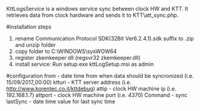 KttLogsService is a windows service sync between clock HW and KTT.
It retrieves data from clock hardware and sends it to KTT\att_sync.php.

#installation steps
1. rename Communication Protocol SDK(32Bit Ver6.2.4.1).sdk suffix to .zip and unzip folder
2. copy folder to C:\WINDOWS\sysWOW64
3. register zkemkeeper dll (regsvr32 zkemkeeper.dll)
4. install service: Run setup.exe kttLogSetup.msi as admin

#configuration
from - date time from when data should be syncronized (i.e. 15/09/2017_00:00)
ktturi - KTT server address (i.e. http://www.korentec.co.il/kttdebug)
attip - clock HW machine ip (i.e. 192.168.1.7)
attport - clock HW machine port (i.e. 4370)
Command - sync
lastSync - date time value for last sync time

